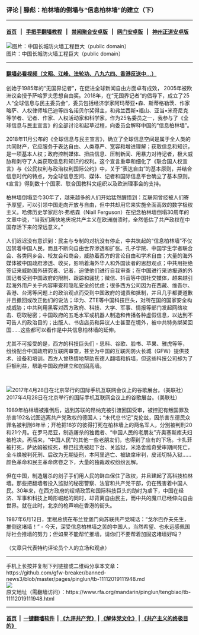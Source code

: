 ### 评论 | 滕彪：柏林墙的倒塌与“信息柏林墙”的建立（下）
------------------------

#### [首页](https://github.com/gfw-breaker/banned-news3/blob/master/README.md) &nbsp;&nbsp;|&nbsp;&nbsp; [手把手翻墙教程](https://github.com/gfw-breaker/guides/wiki) &nbsp;&nbsp;|&nbsp;&nbsp; [禁闻聚合安卓版](https://github.com/gfw-breaker/bn-android) &nbsp;&nbsp;|&nbsp;&nbsp; [网门安卓版](https://github.com/oGate2/oGate) &nbsp;&nbsp;|&nbsp;&nbsp; [神州正道安卓版](https://github.com/SzzdOgate/update) 



<div id="headerimg">
 <img alt="图片：中国长城防火墙工程巨大（public domain）" src="https://www.rfa.org/mandarin/yataibaodao/gfw-02032010095247.html/m0203sy1p2.jpg/image" title="图片：中国长城防火墙工程巨大（public domain）"/>
 <div id="headerimgcontents">
  <div id="headerimgcaption">
   <span>
    图片：中国长城防火墙工程巨大（public domain）
   </span>
   <!-- zoomattribute -->
  </div>
  <!-- headerimgcaption -->
 </div>
 <!-- headerimagecontents -->
</div>

<hr/>


#### [翻墙必看视频（文昭、江峰、法轮功、八九六四、香港反送中...）](https://github.com/gfw-breaker/banned-news3/blob/master/pages/links.md)

<div id="storytext">
 <div>
  <div class="slot_header">
  </div>
 </div>
 <p>
  创始于1985年的“无国界记者”，在促进全球新闻自由方面卓有成效， 2005年被欧洲议会授予萨哈罗夫思想自由奖。2018年，在“无国界记者”的倡导下，成立了25人“全球信息与民主委员会”，委员包括经济学家阿玛蒂亚•森、斯蒂格勒茨、作家略萨、人权律师埃巴迪等四名诺贝尔奖得主，和弗兰西斯•福山、亚当•米奇尼克等学者、记者、作家、人权活动家和科学家。作为25名委员之一，我参与了《全球信息与民主宣言》的全部讨论和起草过程，向委员会解释中国的“信息柏林墙”。
  <br/>
  <br/>
  2018年11月公布的《全球信息与民主宣言》，确立了全球信息空间是属于全人类的共同财产，它应服务于表达自由、人类尊严、宽容和增进理解；获取信息和知识，是一项基本人权；政府控制媒体、扭曲信息、压制新闻、用暴力对待记者，极大威胁和剥夺了人类获取信息和知识的权利。这个宣言重申和细化了《联合国人权宣言》与《公民权利与政治权利国际公约》中，关于“表达自由”的基本原则，并结合信息时代的特点，为全球信息空间、媒体、记者和国际信息平台确立了基本原则。《宣言》得到数十个国家、联合国教科文组织以及欧洲理事会的支持。
  <br/>
  <br/>
  柏林墙倒塌至今30年了，越来越多的人们开始猛然醒悟到：互联网曾经被人们寄予厚望，可以引领中国走向开放与自由，但中共却用它来实施全面高效的数字极权主义。哈佛历史学家尼尔·弗格森（Niall Ferguson）在纪念柏林墙倒塌30周年的文章中说，“当我们痛快地庆祝共产主义在欧洲崩溃时，全然低估了共产政权在中国存活下来的深远意义。”
  <br/>
  <br/>
  人们迟迟没有意识到：民主与专制的对抗没有停止，中共筑起的“信息柏林墙”不仅囚禁着中国人民，而且不断向自由世界渗透和扩张。孔子学院、中国学生学者联合会、各类同乡会、校友会和商会，威胁着西方的言论自由和学术自由；大量的海外媒体被中国政府渗透、收买，影响着海外华人和外国读者的思想观点；中共用拒绝签证来威胁国外研究者、记者，迫使他们进行自我审查；在中国进行采访报道的外国记者受到中国政府的限制、跟踪和骚扰；微信、抖音等中国社交媒体，越来越引起海外用户关于内容审查和隐私安全的忧虑；很多西方公司因为在西藏、维吾尔、香港、台湾等问题上的政治观点而受到中国政府的谴责和抵制，并且几乎都要道歉并且撤回或改正他们的说法；华为、ZTE等中国科技巨头，对所在国的国家安全构成威胁；中共利用黑客对西方政府、科技、大学、军事、情报等部门发起网络攻击、窃取秘密；中国政府的五毛水军或机器人制造和传播各种虚假信息，以达到不可告人的政治目的；出版人、书店店员和异议人士甚至在境外，被中共特务绑架回国……这些都可以看作是中共信息柏林墙的延伸。
  <br/>
  <br/>
  尤其不可接受的是，西方的科技巨头们 - 思科、谷歌、脸书、苹果、雅虎等等，纷纷配合中国政府的互联网审查，甚至为中国的互联网防火长城（GFW）提供技术、设备和培训。西方人曾热情地帮助东德人翻墙和拆墙，但这些科技公司却为了巨额利益，帮助中国政府建立和加固高墙。
 </p>
 <p>
  <br/>
  <div class="image-inline captioned" style="width:1420px;">
   <div style="width:1420px;">
    <img alt="2017年4月28日在北京举行的国际手机互联网会议上的谷歌展台。（美联社）" src="https://www.rfa.org/mandarin/yataibaodao/meiti/nu-08292018105359.html/AP_288679257503.jpg" title="2017年4月28日在北京举行的国际手机互联网会议上的谷歌展台。（美联社）"/>
   </div>
   <div class="image-caption">
    <span style="width:1420px;">
     2017年4月28日在北京举行的国际手机互联网会议上的谷歌展台。（美联社）
    </span>
    <span class="copyright">
    </span>
   </div>
  </div>
 </p>
 <p>
  1989年柏林墙被推倒后，逃到苏联的昂纳克被引渡回国受审，被控犯有叛国罪及杀害192名试图逃离共产党政权的德国人；“末代总书记”克伦兹，因杀害东德民众罪名被判刑6年半；开枪把18岁的彼得打死在柏林墙上的两名军人，分別被判刑20和21个月。在罗马尼亚，制造屠杀的独裁者、“中国人民的老朋友”齐奥塞斯库夫妇被枪决。再后来，“中国人民”的其他一些老朋友们，也得到了应有的下场。卡扎菲被打死，萨达姆被绞死，穆巴拉克被赶下台、关监狱，米洛舍维奇受审期间死亡，全斗焕被判死刑、后改为无期徒刑，本阿里逃亡、被缺席审判，皮诺切特入狱……颜色革命和民主革命席卷之下，大量的独裁政权纷纷瓦解。
  <br/>
  <br/>
  但在中国，制造屠杀的刽子手们用人民的鲜血保住了政权，并且建起了高科技柏林墙。那些把翻墙者投入监狱的秘密警察、法官和共产党干部，仍在残害着中国人民。30年来，在西方政府的绥靖政策和国际科技巨头的助纣为虐下，中国在经济、军事和科技上畸形崛起的同时，却背离自由民主，而中共的魔爪已经伸向自由世界。就在此时，北京的枪声响在香港的街头。
  <br/>
  <br/>
  1987年6月12日，里根总统在布兰登堡门向苏联共产党喊话：“戈尔巴乔夫先生，推倒这堵墙！” - 今天，深受信息柏林墙之苦的中国人，当然希望、也永远感佩国际社会推墙的努力；但如果不能帮忙推墙，请你们不要帮着加固这堵墙好吗？
  <br/>
  <br/>
  （文章只代表特约评论员个人的立场和观点）
 </p>
</div>

<hr/>
手机上长按并复制下列链接或二维码分享本文章：<br/>
https://github.com/gfw-breaker/banned-news3/blob/master/pages/pinglun/tb-11112019111948.md <br/>
<a href='https://github.com/gfw-breaker/banned-news3/blob/master/pages/pinglun/tb-11112019111948.md'><img src='https://github.com/gfw-breaker/banned-news3/blob/master/pages/pinglun/tb-11112019111948.md.png'/></a> <br/>
原文地址（需翻墙访问）：https://www.rfa.org/mandarin/pinglun/tengbiao/tb-11112019111948.html


------------------------
#### [首页](https://github.com/gfw-breaker/banned-news3/blob/master/README.md) &nbsp;|&nbsp; [一键翻墙软件](https://github.com/gfw-breaker/nogfw/blob/master/README.md) &nbsp;| [《九评共产党》](https://github.com/gfw-breaker/9ping.md/blob/master/README.md#九评之一评共产党是什么) | [《解体党文化》](https://github.com/gfw-breaker/jtdwh.md/blob/master/README.md) | [《共产主义的终极目的》](https://github.com/gfw-breaker/gczydzjmd.md/blob/master/README.md)


<img src='http://gfw-breaker.win/banned-news3/pages/pinglun/tb-11112019111948.md' width='0px' height='0px'/>